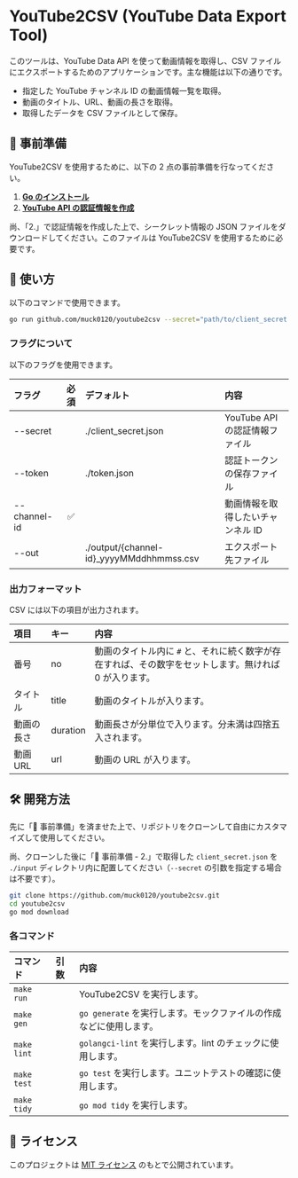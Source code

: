 # YouTube2CSV (YouTube Data Export Tool)

このツールは、YouTube Data API を使って動画情報を取得し、CSV ファイルにエクスポートするためのアプリケーションです。主な機能は以下の通りです。

- 指定した YouTube チャンネル ID の動画情報一覧を取得。
- 動画のタイトル、URL、動画の長さを取得。
- 取得したデータを CSV ファイルとして保存。

## 📲 事前準備

YouTube2CSV を使用するために、以下の 2 点の事前準備を行なってください。

1. [**Go のインストール**](https://go.dev/)
2. [**YouTube API の認証情報を作成**](https://developers.google.com/youtube/v3/live/guides/auth/server-side-web-apps#creatingcred)

尚、「2.」で認証情報を作成した上で、シークレット情報の JSON ファイルをダウンロードしてください。このファイルは YouTube2CSV を使用するために必要です。

## 📝 使い方

以下のコマンドで使用できます。

```sh
go run github.com/muck0120/youtube2csv --secret="path/to/client_secret.json" --token="path/to/token.json" --channel-id="Target Channnel ID" --out="path/to/output.csv"
```

### フラグについて

以下のフラグを使用できます。

| フラグ       | 必須 | デフォルト                                | 内容                              |
| :----------- | :--: | :---------------------------------------- | :-------------------------------- |
| --secret     |      | ./client_secret.json                      | YouTube API の認証情報ファイル    |
| --token      |      | ./token.json                              | 認証トークンの保存ファイル        |
| --channel-id |  ✅  |                                           | 動画情報を取得したいチャンネル ID |
| --out        |      | ./output/{channel-id}\_yyyyMMddhhmmss.csv | エクスポート先ファイル            |

### 出力フォーマット

CSV には以下の項目が出力されます。

| 項目       | キー     | 内容                                                                                                   |
| :--------- | :------- | :----------------------------------------------------------------------------------------------------- |
| 番号       | no       | 動画のタイトル内に `#` と、それに続く数字が存在すれば、その数字をセットします。無ければ 0 が入ります。 |
| タイトル   | title    | 動画のタイトルが入ります。                                                                             |
| 動画の長さ | duration | 動画長さが分単位で入ります。分未満は四捨五入されます。                                                 |
| 動画 URL   | url      | 動画の URL が入ります。                                                                                |

## 🛠️ 開発方法

先に「📲 事前準備」を済ませた上で、リポジトリをクローンして自由にカスタマイズして使用してください。

尚、クローンした後に「📲 事前準備 - 2.」で取得した `client_secret.json` を `./input` ディレクトリ内に配置してください（`--secret` の引数を指定する場合は不要です）。

```sh
git clone https://github.com/muck0120/youtube2csv.git
cd youtube2csv
go mod download
```

### 各コマンド

| コマンド    | 引数 | 内容                                                               |
| :---------- | :--- | :----------------------------------------------------------------- |
| `make run`  |      | YouTube2CSV を実行します。                                         |
| `make gen`  |      | `go generate` を実行します。モックファイルの作成などに使用します。 |
| `make lint` |      | `golangci-lint` を実行します。lint のチェックに使用します。        |
| `make test` |      | `go test` を実行します。ユニットテストの確認に使用します。         |
| `make tidy` |      | `go mod tidy` を実行します。                                       |

## 🪪 ライセンス

このプロジェクトは [MIT ライセンス](./LICENSE) のもとで公開されています。
